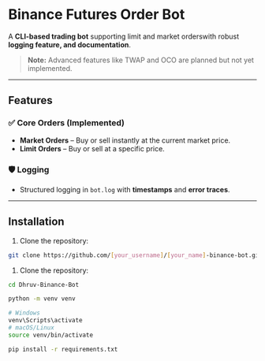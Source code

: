 # Binance Futures Order Bot

A **CLI-based trading bot** supporting limit and market orderswith robust **logging feature, and documentation**.  

> **Note:** Advanced features like TWAP and OCO are planned but not yet implemented.

---

## Features

### ✅ Core Orders (Implemented)
- **Market Orders** – Buy or sell instantly at the current market price.  
- **Limit Orders** – Buy or sell at a specific price.  


### 🛡 Logging
- Structured logging in `bot.log` with **timestamps** and **error traces**.  

---

## Installation

1. Clone the repository:

```bash
git clone https://github.com/[your_username]/[your_name]-binance-bot.git
```

1. Clone the repository:

```bash
cd Dhruv-Binance-Bot

python -m venv venv

# Windows
venv\Scripts\activate
# macOS/Linux
source venv/bin/activate

pip install -r requirements.txt
```

